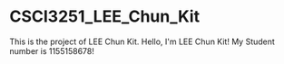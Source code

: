 # CSCI3251_LEE_Chun_Kit
This is the project of LEE Chun Kit.
Hello, I'm LEE Chun Kit!
My Student number is  1155158678!
